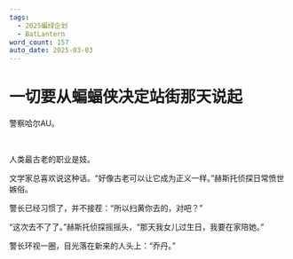 ```yaml
---
tags:
  - 2025蝙绿企划
  - BatLantern
word_count: 157
auto_date: 2025-03-03
---
```


# 一切要从蝙蝠侠决定站街那天说起

警察哈尔AU。

<br>

人类最古老的职业是妓。

文学家总喜欢说这种话。“好像古老可以让它成为正义一样。”赫斯托侦探日常愤世嫉俗。

警长已经习惯了，并不接茬：“所以扫黄你去的，对吧？”

“这次去不了了。”赫斯托侦探摇摇头，“那天我女儿过生日，我要在家陪她。”

警长环视一圈，目光落在新来的人头上：“乔丹。”
